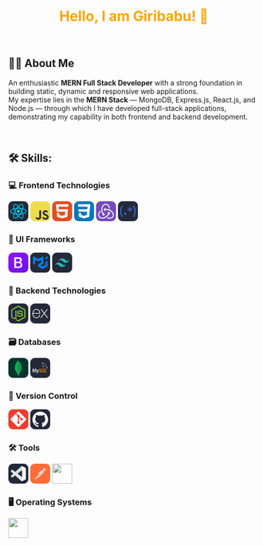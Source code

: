 <h1 align="center" style="color:orange">
  Hello, I am Giribabu! 👋
</h1>

<br />

## 🧑‍💻 About Me
An enthusiastic **MERN Full Stack Developer** with a strong foundation in building static, dynamic and responsive web applications.  
My expertise lies in the **MERN Stack** — MongoDB, Express.js, React.js, and Node.js — through which I have developed full-stack applications, demonstrating my capability in both frontend and backend development.

<br />

## 🛠️ Skills:

### 💻 Frontend Technologies
<div>
  <img src="https://github.com/tandpfun/skill-icons/blob/main/icons/React-Dark.svg" width="40" height="40" />
  <img src="https://github.com/tandpfun/skill-icons/blob/main/icons/JavaScript.svg" width="40" height="40" style="margin: '0 5px'" />
  <img src="https://github.com/tandpfun/skill-icons/blob/main/icons/HTML.svg" width="40" height="40" />
  <img src="https://github.com/tandpfun/skill-icons/blob/main/icons/CSS.svg" width="40" height="40" />
  <img src="https://github.com/tandpfun/skill-icons/blob/main/icons/Redux.svg" width="40" height="40" />
  <img src="https://github.com/tandpfun/skill-icons/blob/main/icons/Regex-Dark.svg" width="40" height="40" />
</div>


### 🎨 UI Frameworks
<div>
  <img src="https://github.com/tandpfun/skill-icons/blob/main/icons/Bootstrap.svg" width="40" height="40" />
  <img src="https://github.com/tandpfun/skill-icons/blob/main/icons/MaterialUI-Dark.svg" width="40" height="40" />
  <img src="https://github.com/tandpfun/skill-icons/blob/main/icons/TailwindCSS-Dark.svg" width="40" height="40" />
</div>


### 🧩 Backend Technologies
<div>
  <img src="https://github.com/tandpfun/skill-icons/blob/main/icons/NodeJS-Dark.svg" width="40" height="40" />
  <img src="https://github.com/tandpfun/skill-icons/blob/main/icons/ExpressJS-Dark.svg" width="40" height="40" />
</div>


### 🗃️ Databases
<div>
  <img src="https://github.com/tandpfun/skill-icons/blob/main/icons/MongoDB.svg" width="40" height="40" />
  <img src="https://github.com/tandpfun/skill-icons/blob/main/icons/MySQL-Dark.svg" width="40" height="40" />
</div>


### 🔧 Version Control
<div>
  <img src="https://github.com/tandpfun/skill-icons/blob/main/icons/Git.svg" width="40" height="40" />
  <img src="https://github.com/tandpfun/skill-icons/blob/main/icons/Github-Dark.svg" width="40" height="40" />
</div>


### 🛠️ Tools
<div>
  <img src="https://github.com/tandpfun/skill-icons/blob/main/icons/VSCode-Dark.svg" width="40" height="40" />
  <img src="https://github.com/tandpfun/skill-icons/blob/main/icons/Postman.svg" width="40" height="40" />
  <img src="https://github.com/tandpfun/skill-icons/blob/main/icons/Npm-Dark.svg" width="40" height="40" />
</div>


### 🖥️ Operating Systems
<div>
  <img src="https://github.com/tandpfun/skill-icons/blob/main/icons/Windows-Dark.svg" width="40" height="40" />
</div>

